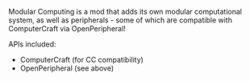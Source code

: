 Modular Computing is a mod that adds its own modular computational system, as well as peripherals - some of which are compatible with ComputerCraft via OpenPeripheral!

APIs included:

* ComputerCraft (for CC compatibility)
* OpenPeripheral (see above)
